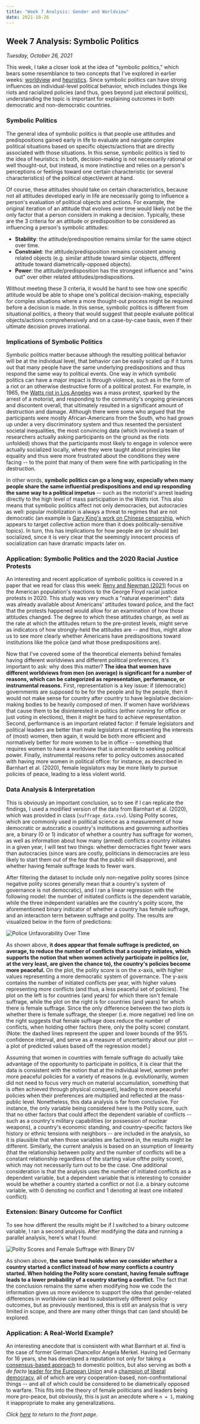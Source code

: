 ```yaml
---
title: "Week 7 Analysis: Gender and Worldview"
date: 2021-10-26
---
```

## Week 7 Analysis: Symbolic Politics
*Tuesday, October 26, 2021*

This week, I take a closer look at the idea of "symbolic politics," which bears some resemblance to two concepts that I've explored in earlier weeks: [worldview](https://yanxifang.github.io/Gov-1372/2021/10/12/Week-Five-Blog-Post.html) and [heuristics](https://yanxifang.github.io/Gov-1372/2021/09/14/Week-One-Blog-Post.html). Since symbolic politics can have strong influences on individual-level political behavior, which includes things like riots and racialized policies (and thus, goes beyond just electoral politics), understanding the topic is important for explaining outcomes in both democratic and non-democratic countries.

### Symbolic Politics
The general idea of symbolic politics is that people use attitudes and predispositions gained early in life to evaluate and navigate complex political situations based on specific objects/actions that are directly associated with those situations. In this sense, symbolic politics is tied to the idea of heuristics: in both, decision-making is not necessarily rational or well thought-out, but instead, is more instinctive and relies on a person's perceptions or feelings toward one certain characteristic (or several characteristics) of the political object/event at hand.

Of course, these attitudes should take on certain characteristics, because not all attitudes developed early in life are necessarily going to influence a person's evaluation of political objects and actions. For example, the original iteration of an attitude that evolves over time would likely not be the only factor that a person considers in making a decision. Typically, these are the 3 criteria for an attitude or predisposition to be considered as influencing a person's symbolic attitudes:

- **Stability**: the attitude/predisposition remains similar for the same object over time.
- **Constraint**: the attitude/predisposition remains consistent among related objects (e.g. similar attitude toward similar objects, different attitude toward diametrically-opposed objects).
- **Power**: the attitude/predisposition has the strongest influence and "wins out" over other related attitudes/predispositions.

Without meeting these 3 criteria, it would be hard to see how one specific attitude would be able to shape one's political decision-making, especially for complex situations where a more thought-out process might be required before a decision is made. In this sense, symbolic politics is different from situational politics, a theory that would suggest that people evaluate political objects/actions comprehensively and on a case-by-case basis, even if their ultimate decision proves irrational. 

### Implications of Symbolic Politics
Symbolic politics matter because although the resulting political behavior will be at the individual level, that behavior can be easily scaled up if it turns out that many people have the same underlying predispositions and thus respond the same way to political events. One way in which symbolic politics can have a major impact is through violence, such as in the form of a riot or an otherwise destructive form of a political protest. For example, in 1965, the [Watts riot in Los Angeles](http://crdl.usg.edu/events/watts_riots/?Welcome) was a mass protest, sparked by the arrest of a motorist, and responding to the community's ongoing grievances and discontent overall, that ultimately resulted in a significant amount of destruction and damage. Although there were some who argued that the participants were mostly African-Americans from the South, who had grown up under a very discriminatory system and thus resented the persistent societal inequalities, the most convincing data (which involved a team of researchers actually asking participants on the ground as the riots unfolded) shows that the participants most likely to engage in volence were actually socialized locally, where they were taught about principles like equality and thus were more frustrated about the conditions they were facing -- to the point that many of them were fine with participating in the destruction.

In other words, **symbolic politics can go a long way, especially when many people share the same influential predispositions and end up responding the same way to a political impetus** -- such as the motorist's arrest leading directly to the high level of mass participation in the Watts riot. This also means that symbolic politics affect not only democracies, but autocracies as well: popular mobilization is always a threat to regimes that are not democratic (an example is [Gary King's work on Chinese censorship](https://gking.harvard.edu/publications/how-censorship-china-allows-government-criticism-silences-collective-expression), which appears to target collective action more than it does politically-sensitive topics). In turn, this has implications for how people are (or should be) socialized, since it is very clear that the seemingly innocent process of socialization can have dramatic impacts later on.

### Application: Symbolic Politics and the 2020 Racial Justice Protests
An interesting and recent application of symbolic politics is covered in a paper that we read for class this week: [Reny and Newman (2021)](https://www.cambridge.org/core/journals/american-political-science-review/article/abs/opinionmobilizing-effect-of-social-protest-against-police-violence-evidence-from-the-2020-george-floyd-protests/C62FCC5556A43F0AE3CDA5EB6AFD3673) focus on the American population's reactions to the George Floyd racial justice protests in 2020. This study was very much a "natural experiment": data was already available about Americans' attitudes toward police, and the fact that the protests happened would allow for an examination of how those attitudes changed. The degree to which these attitudes change, as well as the rate at which the attitudes return to the pre-protest levels, might serve as indicators of how strongly-held the attitudes are -- and thus, might allow us to see more clearly whether Americans have predispositions toward institutions like the police (and what those predispositions are).



Now that I've covered some of the theoretical elements behind females having different worldviews and different political preferences, it's important to ask: why does this matter? **The idea that women have different worldviews from men (on average) is significant for a number of reasons, which can be categorized as representation, performance, or instrumental reasons.** First, representation is a key issue: if (democratic) governments are supposed to be for the people and by the people, then it would not make sense for country after country to have legislative decision-making bodies to be heavily composed of men. If women have worldviews that cause them to be disinterested in politics (either running for office or just voting in elections), then it might be hard to achieve representation. Second, performance is an important related factor: if female legislators and political leaders are better than male legislators at representing the interests of (most) women, then again, it would be both more efficient and normatively better for more women to be in office -- something that requires women to have a worldview that is amenable to seeking political power. Finally, instrumental reasons refer to policy outcomes assocaited with having more women in political office: for instance, as described in Barnhart et al. (2020), female legislators may be more likely to pursue policies of peace, leading to a less violent world. 

### Data Analysis & Interpretation
This is obviously an important conclusion, so to see if I can replicate the findings, I used a modified version of the data from Barnhart et al. (2020), which was provided in class (`suffrage_data.csv`). Using Polity scores, which are commonly used in political science as a measurement of how democratic or autocratic a country's institutions and governing authorities are, a binary (0 or 1) indicator of whether a country has suffrage for women, as well as information about how many (armed) conflicts a country initiates in a given year, I will test two things: whether democracies fight fewer wars than autocracies (since wars are costly, politicians in democracies are less likely to start them out of the fear that the public will disapprove), and whether having female suffrage leads to fewer wars.

After filtering the dataset to include only non-negative polity scores (since negative polity scores generally mean that a country's system of governance is not democratic), and I ran a linear regression with the following model: the number of initiated conflicts is the dependent variable, while the three independent variables are the country's polity score, the aforementioned binary indicator of whether a country has female suffrage, and an interaction term between suffrage and polity. The results are visualized below in the form of predictions:

![Police Unfavorability Over Time](https://yanxifang.github.io/Gov-1372/images/police_unfavorability_time.png)

As shown above, **it does appear that female suffrage is predicted, on average, to reduce the number of conflicts that a country initiates, which supports the notion that when women actively participate in politics (or, at the very least, are given the chance to), the country's policies become more peaceful.** On the plot, the polity score is on the x-axis, with higher values representing a more democratic system of governance. The y-axis contains the number of initiated conflicts per year, with higher values representing more conflicts (and thus, a less peaceful set of policies). The plot on the left is for countries (and years) for which there isn't female suffrage, while the plot on the right is for countries (and years) for which there is female suffrage. Since the only difference between the two plots is whether there is female suffrage, the steeper (i.e. more negative) red line on the right suggests that female suffrage does reduce the number of conflicts, when holding other factors (here, only the polity score) constant. (Note: the dashed lines represent the upper and lower bounds of the 95% confidence interval, and serve as a measure of uncertainty about our plot -- a plot of predicted values based off the regression model.)

Assuming that women in countries with female suffrage do actually take advantage of the opportunity to participate in politics, it is clear that the data is consistent with the notion that at the individual level, women prefer more peaceful policies for a variety of reasons (e.g. evolutionarily, women did not need to focus very much on material accumulation, something that is often achieved through physical conquest), leading to more peaceful policies when their preferences are multiplied and reflected at the mass-public level. Nonetheless, this data analysis is far from conclusive. For instance, the only variable being considered here is the Polity score, such that no other factors that could affect the dependent variable of conflicts -- such as a country's military capabilities (or possession of nuclear weapons), a country's economic standing, and country-specific factors like history or ethnic tensions with neighbors -- are included in the analysis, so it is plausible that when those variables are factored in, the results might be different. Similarly, the current analysis is based on an ssumption of linearity (that the relationship between polity and the number of conflicts will be a constant relationship regardless of the starting value ofthe polity score), which may not necessarily turn out to be the case. One additional consideration is that the analysis uses the number of initiated conflicts as a dependent variable, but a dependent variable that is interesting to consider would be whether a country started a conflict or not (i.e. a binary outcome variable, with 0 denoting no conflict and 1 denoting at least one initiated conflict).

### Extension: Binary Outcome for Conflict
To see how different the results might be if I switched to a binary outcome variable, I ran a second analysis. After modifying the data and running a parallel analysis, here's what I found:

![Polity Scores and Female Suffrage with Binary DV](https://yanxifang.github.io/Gov-1372/images/polity_femalesuffrage_binary.png)

As shown above, **the same trend holds when we consider *whether* a country started a conflict instead of *how many* conflicts a country started. When holding the Polity score constant, having female suffrage leads to a lower probability of a country starting a conflict.** The fact that the conclusion remains the same when modifying how we code the information gives us more evidence to support the idea that gender-related differences in worldview can lead to substantively different policy outcomes, but as previously mentioned, this is still an analysis that is very limited in scope, and there are many other things that can (and should) be explored.

### Application: A Real-World Example?
An interesting anecdote that is consistent with what Barnhart et al. find is the case of former German Chancellor Angela Merkel. Having led Germany for 16 years, she has developed a reputation not only for taking a [consensus-based approach](https://www.bbc.com/news/world-europe-58597504) to domestic politics, but also serving as both a *de facto* [leader for the European Union](https://www.cfr.org/in-brief/merkels-legacy-and-future-germany) and a [champion of liberal democracy](https://www.ft.com/content/653302ca-be3a-11e6-8b45-b8b81dd5d080), all of which are very cooperation-based, non-confrontational things -- and all of which could be considered to be diametrically opposed to warfare. This fits into the theory of female politicians and leaders being more pro-peace, but obviously, this is just an anecdote where `n = 1`, making it inappropriate to make any generalizations.

*Click [here](https://yanxifang.github.io/Gov-1372/) to return to the front page.*
